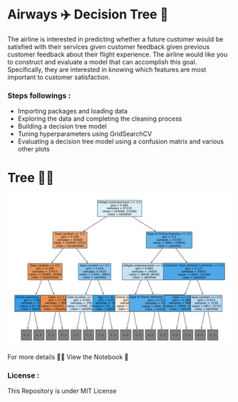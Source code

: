 # Airways ✈️ Decision Tree 🌳

The airline is interested in predicting whether a future customer would be satisfied with their services given customer feedback given previous customer feedback about their flight experience. The airline would like you to construct and evaluate a model that can accomplish this goal. Specifically, they are interested in knowing which features are most important to customer satisfaction.

### **Steps followings :**

* Importing packages and loading data
* Exploring the data and completing the cleaning process
* Building a decision tree model
* Tuning hyperparameters using GridSearchCV
* Evaluating a decision tree model using a confusion matrix and various other plots

# Tree 🌳🌳

![](https://github.com/sagarv2522/airways-decision-tree/blob/main/Screenshot%202023-08-10%20092300.png)


For more details 🔗🔗 View the Notebook 📓

### **License** :
This Repository is under MIT License
